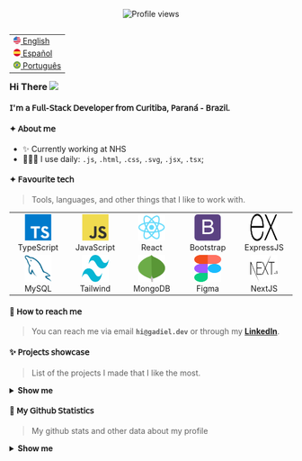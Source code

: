 <p align="center"><img src="https://komarev.com/ghpvc/?username=machadogadiel&color=blue" alt="Profile views" /></p>

<table align="right">
    <tr><td><a href="README.md"><img src="images/us-flag.png" height="13"> English</a></td></tr>
    <tr><td><a href="README_es.md"><img src="images/es-flag.png" height="13"> Español</a></td></tr>
    <tr><td><a href="README_pt.md"><img src="images/br-flag.png" height="13"> Português</a></td></tr>
</table>

### Hi There <img src="https://raw.githubusercontent.com/kaueMarques/kaueMarques/master/hi.gif" height="30px">


#### 𝖨'𝗆 𝖺 𝖥𝗎𝗅𝗅-𝖲𝗍𝖺𝖼𝗄 𝖣𝖾𝗏𝖾𝗅𝗈𝗉𝖾𝗋 𝖿𝗋𝗈𝗆 𝖢𝗎𝗋𝗂𝗍𝗂𝖻𝖺, 𝖯𝖺𝗋𝖺𝗇𝖺́ - 𝖡𝗋𝖺𝗓𝗂𝗅.


#### ✦ 𝖠𝖻𝗈𝗎𝗍 𝗆𝖾

- ✨ Currently working at NHS
- 🧑🏽‍💻 I use daily: `.js`, `.html`, `.css`, `.svg`, `.jsx`, `.tsx`;

#### ✦ 𝖥𝖺𝗏𝗈𝗎𝗋𝗂𝗍𝖾 𝗍𝖾𝖼𝗁

> Tools, languages, and other things that I like to work with.

<table>
  <tr>
    <td align="center" width="96">
      <img src="./images/typescript-original.svg" width="48" height="48" alt="TypeScript" />
      <br>TypeScript
    </td>
    <td align="center" width="96">
        <img src="./images/javascript-original.svg" width="48" height="48" alt="JavaScript" />
      <br>JavaScript
    </td>
    <td align="center" width="96">
        <img src="./images/react-original.svg" width="48" height="48" alt="React" />
      <br>React
    </td>
    <td align="center" width="96">
        <img src="./images/bootstrap-plain.svg" width="48" height="48" alt="Bootstrap" />
      <br>Bootstrap
    </td>
    <td align="center" width="96">
        <img src="./images/express-js-original.svg" width="48" height="48" alt="ExpressJS" />
      <br>ExpressJS
    </td>
  </tr>
  <tr>
    <td align="center"  width="96">
        <img src="./images/mysql-original.svg" width="48" height="48" alt="MySQL" />
      <br>MySQL
    </td>
    <td align="center"  width="96">
        <img src="./images/tailwind-css-original.svg" width="48" height="48" alt="Tailwind" />
      <br>Tailwind 
    </td>
    <td align="center"  width="96">
        <img src="./images/mongodb-original.svg" width="48" height="48" alt="MongoDB" />
      <br>MongoDB 
    </td>
    <td align="center"  width="96">
        <img src="./images/figma-original.svg" width="48" height="48" alt="Figma" />
      <br>Figma 
    </td>
    <td align="center"  width="96">
        <img src="./images/nextjs-original.svg" width="48" height="48" alt="NextJS" />
      <br>NextJS 
    </td>
  </tr>
</table>

#### 🙋 𝖧𝗈𝗐 𝗍𝗈 𝗋𝖾𝖺𝖼𝗁 𝗆𝖾

> You can reach me via email **`hi@gadiel.dev`** or through my **[LinkedIn]**.

#### ✨ 𝖯𝗋𝗈𝗃𝖾𝖼𝗍𝗌 𝗌𝗁𝗈𝗐𝖼𝖺𝗌𝖾

> List of the projects I made that I like the most.

<details> 
  <summary><b>Show me</b></summary>
  <p align='left'> 

[![Readme Card](https://github-readme-stats.vercel.app/api/pin/?username=machadogadiel&repo=Bookstore)](https://livraria-react-phi.vercel.app/)

  </p>

<p align='center'> 
  
[![Readme Card](https://github-readme-stats.vercel.app/api/pin/?username=machadogadiel&repo=api-hunt)](https://machadogadiel.github.io/api-hunt/)

  </p>


  <p align='right'> 
  
[![Readme Card](https://github-readme-stats.vercel.app/api/pin/?username=machadogadiel&repo=minimal-calculator)](https://minimal-calculator.vercel.app/)

  </p>

</details>


#### 📅 𝖬𝗒 𝖦𝗂𝗍𝗁𝗎𝖻 𝖲𝗍𝖺𝗍𝗂𝗌𝗍𝗂𝖼𝗌
> My github stats and other data about my profile

<details>
  <summary align='left'><b>Show me</b></summary>
  <br/>

![Metrics](https://metrics.lecoq.io/machadogadiel?template=classic&base.hireable=true&base=header%2C%20activity%2C%20community%2C%20repositories%2C%20metadata&base.indepth=false&base.hireable=true&config.timezone=America%2FSao_Paulo)
    <p align="left">
         <img height="137px" src="https://github-readme-stats.vercel.app/api/top-langs/?username=machadogadiel&hide=html&layout=compact&langs_count=8" />
    </p>
</details>

[linkedin]: https://www.linkedin.com/in/gadiel-machado "Gadiel Machado LinkedIn"
